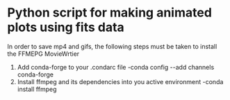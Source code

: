 # Python script for making animated plots using fits data
In order to save mp4 and gifs, the following steps must be taken to install the FFMEPG MovieWrtier
   1) Add conda-forge to your .condarc file
      -conda config --add channels conda-forge
   2) Install ffmpeg and its dependencies into you active environment 
       -conda install ffmpeg